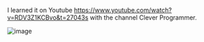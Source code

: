 I learned it on Youtube https://www.youtube.com/watch?v=RDV3Z1KCBvo&t=27043s with the channel Clever Programmer.

![image](https://github.com/Chilam-Yim/Amazon_Clone/assets/101900770/faf984a7-3f62-4c7e-82f6-a7211b83eed6)
